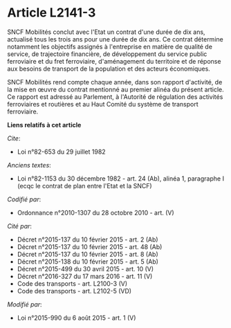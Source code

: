 # Article L2141-3

SNCF Mobilités conclut avec l'Etat un contrat d'une durée de dix ans, actualisé tous les trois ans pour une durée de dix ans.
Ce contrat détermine notamment les objectifs assignés à l'entreprise en matière de qualité de service, de trajectoire
financière, de développement du service public ferroviaire et du fret ferroviaire, d'aménagement du territoire et de réponse
aux besoins de transport de la population et des acteurs économiques. 

SNCF Mobilités rend compte chaque année, dans son rapport d'activité, de la mise en œuvre du contrat mentionné au premier
alinéa du présent article. Ce rapport est adressé au Parlement, à l'Autorité de régulation des activités ferroviaires et
routières et au Haut Comité du système de transport ferroviaire.

**Liens relatifs à cet article**

_Cite_:

  - Loi n°82-653 du 29 juillet 1982

_Anciens textes_:

  - Loi n°82-1153 du 30 décembre 1982 - art. 24 (Ab), alinéa 1, paragraphe I (ecqc le contrat de plan entre l'Etat et la SNCF)

_Codifié par_:

  - Ordonnance n°2010-1307 du 28 octobre 2010 - art. (V)

_Cité par_:

  - Décret n°2015-137 du 10 février 2015 - art. 2 (Ab)
  - Décret n°2015-137 du 10 février 2015 - art. 48 (Ab)
  - Décret n°2015-137 du 10 février 2015 - art. 8 (Ab)
  - Décret n°2015-138 du 10 février 2015 - art. 5 (Ab)
  - Décret n°2015-499 du 30 avril 2015 - art. 10 (V)
  - Décret n°2016-327 du 17 mars 2016 - art. 11 (V)
  - Code des transports - art. L2100-3 (V)
  - Code des transports - art. L2102-5 (VD)

_Modifié par_:

  - Loi n°2015-990 du 6 août 2015 - art. 1 (V)
